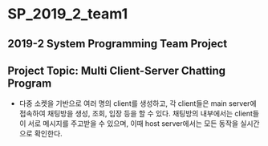 # SP_2019_2_team1
## 2019-2 System Programming Team Project

## Project Topic: Multi Client-Server Chatting Program

- 다중 소켓을 기반으로 여러 명의 client를 생성하고, 각 client들은 main server에 접속하여 채팅방을 생성, 조회, 입장 등을 할 수 있다. 채팅방의 내부에서는 client들이 서로 메시지를 주고받을 수 있으며, 이때 host server에서는 모든 동작을 실시간으로 확인한다. 
